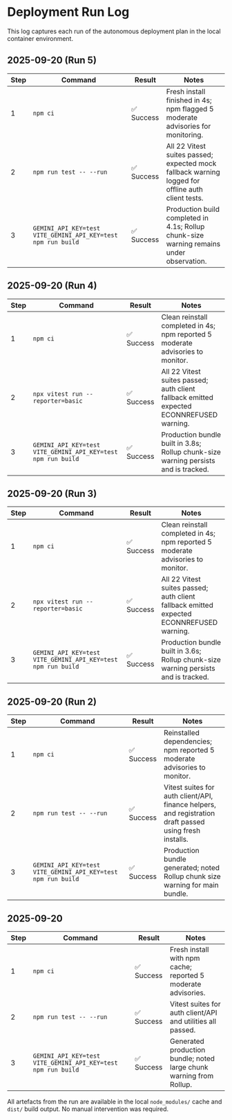 # Deployment Run Log

This log captures each run of the autonomous deployment plan in the local container environment.

## 2025-09-20 (Run 5)

| Step | Command | Result | Notes |
|------|---------|--------|-------|
| 1 | `npm ci` | ✅ Success | Fresh install finished in 4s; npm flagged 5 moderate advisories for monitoring. |
| 2 | `npm run test -- --run` | ✅ Success | All 22 Vitest suites passed; expected mock fallback warning logged for offline auth client tests. |
| 3 | `GEMINI_API_KEY=test VITE_GEMINI_API_KEY=test npm run build` | ✅ Success | Production build completed in 4.1s; Rollup chunk-size warning remains under observation. |

## 2025-09-20 (Run 4)

| Step | Command | Result | Notes |
|------|---------|--------|-------|
| 1 | `npm ci` | ✅ Success | Clean reinstall completed in 4s; npm reported 5 moderate advisories to monitor. |
| 2 | `npx vitest run --reporter=basic` | ✅ Success | All 22 Vitest suites passed; auth client fallback emitted expected ECONNREFUSED warning. |
| 3 | `GEMINI_API_KEY=test VITE_GEMINI_API_KEY=test npm run build` | ✅ Success | Production bundle built in 3.8s; Rollup chunk-size warning persists and is tracked. |

## 2025-09-20 (Run 3)

| Step | Command | Result | Notes |
|------|---------|--------|-------|
| 1 | `npm ci` | ✅ Success | Clean reinstall completed in 4s; npm reported 5 moderate advisories to monitor. |
| 2 | `npx vitest run --reporter=basic` | ✅ Success | All 22 Vitest suites passed; auth client fallback emitted expected ECONNREFUSED warning. |
| 3 | `GEMINI_API_KEY=test VITE_GEMINI_API_KEY=test npm run build` | ✅ Success | Production bundle built in 3.6s; Rollup chunk-size warning persists and is tracked. |

## 2025-09-20 (Run 2)

| Step | Command | Result | Notes |
|------|---------|--------|-------|
| 1 | `npm ci` | ✅ Success | Reinstalled dependencies; npm reported 5 moderate advisories to monitor. |
| 2 | `npm run test -- --run` | ✅ Success | Vitest suites for auth client/API, finance helpers, and registration draft passed using fresh installs. |
| 3 | `GEMINI_API_KEY=test VITE_GEMINI_API_KEY=test npm run build` | ✅ Success | Production bundle generated; noted Rollup chunk size warning for main bundle. |

## 2025-09-20

| Step | Command | Result | Notes |
|------|---------|--------|-------|
| 1 | `npm ci` | ✅ Success | Fresh install with npm cache; reported 5 moderate advisories. |
| 2 | `npm run test -- --run` | ✅ Success | Vitest suites for auth client/API and utilities all passed. |
| 3 | `GEMINI_API_KEY=test VITE_GEMINI_API_KEY=test npm run build` | ✅ Success | Generated production bundle; noted large chunk warning from Rollup. |

All artefacts from the run are available in the local `node_modules/` cache and `dist/` build output. No manual intervention was required.
